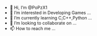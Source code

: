 - 👋 Hi, I’m @PoPzX1
- 👀 I’m interested in Developing Games ...
- 🌱 I’m currently learning C,C++,Python ...
- 💞️ I’m looking to collaborate on ...
- 📫 How to reach me ...

<!---
PoPzX1/PoPzX1 is a ✨ special ✨ repository because its `README.md` (this file) appears on your GitHub profile.
You can click the Preview link to take a look at your changes.
--->
